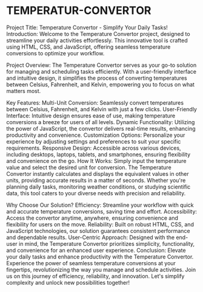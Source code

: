 # TEMPERATUR-CONVERTOR
Project Title: Temperature Convertor - Simplify Your Daily Tasks!
Introduction:
Welcome to the Temperature Convertor project, designed to streamline your daily activities effortlessly. This innovative tool is crafted using HTML, CSS, and JavaScript, offering seamless temperature conversions to optimize your workflow.

Project Overview:
The Temperature Convertor serves as your go-to solution for managing and scheduling tasks efficiently. With a user-friendly interface and intuitive design, it simplifies the process of converting temperatures between Celsius, Fahrenheit, and Kelvin, empowering you to focus on what matters most.

Key Features:
Multi-Unit Conversion: Seamlessly convert temperatures between Celsius, Fahrenheit, and Kelvin with just a few clicks.
User-Friendly Interface: Intuitive design ensures ease of use, making temperature conversions a breeze for users of all levels.
Dynamic Functionality: Utilizing the power of JavaScript, the convertor delivers real-time results, enhancing productivity and convenience.
Customization Options: Personalize your experience by adjusting settings and preferences to suit your specific requirements.
Responsive Design: Accessible across various devices, including desktops, laptops, tablets, and smartphones, ensuring flexibility and convenience on the go.
How It Works:
Simply input the temperature value and select the desired unit for conversion. The Temperature Convertor instantly calculates and displays the equivalent values in other units, providing accurate results in a matter of seconds. Whether you're planning daily tasks, monitoring weather conditions, or studying scientific data, this tool caters to your diverse needs with precision and reliability.

Why Choose Our Solution?
Efficiency: Streamline your workflow with quick and accurate temperature conversions, saving time and effort.
Accessibility: Access the convertor anytime, anywhere, ensuring convenience and flexibility for users on the move.
Reliability: Built on robust HTML, CSS, and JavaScript technologies, our solution guarantees consistent performance and dependable results.
User-Centric Approach: Designed with the end-user in mind, the Temperature Convertor prioritizes simplicity, functionality, and convenience for an enhanced user experience.
Conclusion:
Elevate your daily tasks and enhance productivity with the Temperature Convertor. Experience the power of seamless temperature conversions at your fingertips, revolutionizing the way you manage and schedule activities. Join us on this journey of efficiency, reliability, and innovation. Let's simplify complexity and unlock new possibilities together!
